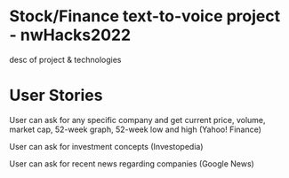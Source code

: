 # Stock/Finance text-to-voice project - nwHacks2022
desc of project & technologies


# User Stories
User can ask for any specific company and get current price, volume, market cap, 52-week graph, 52-week low and high (Yahoo! Finance)

User can ask for investment concepts (Investopedia)

User can ask for recent news regarding companies (Google News)
